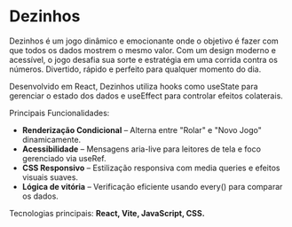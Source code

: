 # Dezinhos
Dezinhos é um jogo dinâmico e emocionante onde o objetivo é fazer com que todos os dados mostrem o mesmo valor. Com um design moderno e acessível, o jogo desafia sua sorte e estratégia em uma corrida contra os números. Divertido, rápido e perfeito para qualquer momento do dia.

Desenvolvido em React, Dezinhos utiliza hooks como useState para gerenciar o estado dos dados e useEffect para controlar efeitos colaterais.

Principais Funcionalidades:
- **Renderização Condicional** – Alterna entre "Rolar" e "Novo Jogo" dinamicamente.
- **Acessibilidade** – Mensagens aria-live para leitores de tela e foco gerenciado via useRef.
- **CSS Responsivo** – Estilização responsiva com media queries e efeitos visuais suaves.
- **Lógica de vitória** – Verificação eficiente usando every() para comparar os dados.

Tecnologias principais: **React, Vite, JavaScript, CSS.**
